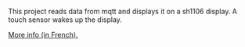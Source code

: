 This project reads data from mqtt and displays it on a sh1106 display. A touch sensor wakes up the display. 

[More info (in French).](https://phdezanneau.dev/station-meteo-pour-cyclistes-urbains/)
